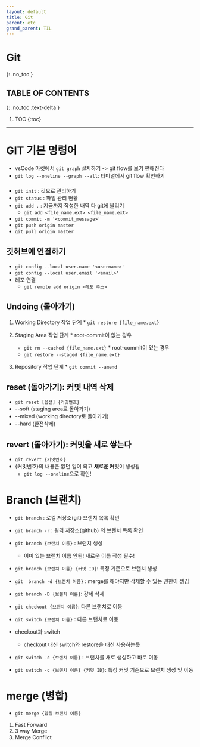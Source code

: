 ```yaml
---
layout: default
title: Git
parent: etc
grand_parent: TIL
---
```


# Git
{: .no_toc }

## TABLE OF CONTENTS
{: .no_toc .text-delta }

1. TOC
{:toc}

---
# GIT 기본 명령어
* vsCode 마켓에서 `git graph` 설치하기 -> git flow를 보기 편해진다
* `git log --oneline --graph --all`: 터미널에서 git flow 확인하기
　　  
　　  
* `git init` : 깃으로 관리하기
* `git status` : 파일 관리 현황
* `git add .` : 지금까지 작성한 내역 다 git에 올리기
  * `git add <file_name.ext> <file_name.ext>`
* `git commit -m '<commit_message>'`
* `git push origin master`
* `git pull origin master`
  
## 깃허브에 연결하기
* `git config --local user.name '<username>'`
* `git config --local user.email '<email>'`
* 레포 연결
  * `git remote add origin <레포 주소>`


## Undoing (돌아가기)
  1. Working Directory 작업 단계 
    * `git restore {file_name.ext}`
  
  2. Staging Area 작업 단계 
    * root-commit이 없는 경우
      * `git rm --cached {file_name.ext}`
    * root-commit이 있는 경우
      * `git restore --staged {file_name.ext}`

  3. Repository 작업 단계 
    * `git commit --amend` 

## reset (돌아가기): 커밋 내역 삭제
  * `git reset [옵션] {커밋번호}`
  * --soft (staging area로 돌아가기)
  * --mixed (working directory로 돌아가기)
  * --hard (완전삭제)

## revert (돌아가기): 커밋을 새로 쌓는다
  * `git revert {커밋번호}`
  * {커밋번호}의 내용은 없던 일이 되고 **새로운 커밋**이 생성됨
    * `git log --oneline`으로 확인!


# Branch (브랜치)
  * `git branch` : 로컬 저장소(git) 브랜치 목록 확인
  * `git branch -r` : 원격 저장소(github) 의 브랜치 목록 확인

  * `git branch {브랜치 이름}` : 브랜치 생성
    * 이미 있는 브랜치 이름 안됨! 새로운 이름 작성 필수!
  * `git branch {브랜치 이름} {커밋 ID}`: 특정 기준으로 브랜치 생성

  * `git  branch -d {브랜치 이름}` : merge를 해야지만 삭제할 수 있는 권한이 생김
  * `git branch -D {브랜치 이름}`: 강제 삭제 

  * `git checkout {브랜치 이름}`: 다른 브랜치로 이동
  * `git switch {브랜치 이름}` : 다른 브랜치로 이동
  * checkout과 switch
    * checkout 대신 switch와 restore을 대신 사용하는듯

  * `git switch -c {브랜치 이름}` : 브랜치를 새로 생성하고 바로 이동
  * `git switch -c {브랜치 이름} {커밋 ID}`: 특정 커밋 기준으로 브랜치 생성 및 이동


# merge (병합)
  * `git merge {합칠 브랜치 이름}`
  1. Fast Forward
  2. 3 way Merge
  3. Merge Conflict
